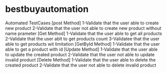 # bestbuyautomation

Automated TestCases 
[post Method]
1-Validate that the user able to create new product 
2-Validate that the user not able to create new product without name prameter 
[Get Method]
1-Validate that the user able to get all products 
2-Validate that the user ablt to get products count 
3-Validatee that the user able to get products wit limitation 
[GetById Method]
1-Validate that the user able to get a product with id 
[Update Method]
1-Validate that the user able to update the created product 
2-Validate that the user not able to update invalid product 
[Delete Method]
1-Validate that the user able to delete the created product 
2-Validate that the user not able to delete invalid product 
